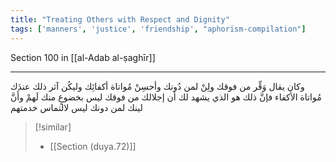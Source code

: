 ```yaml
---
title: "Treating Others with Respect and Dignity"
tags: ['manners', 'justice', 'friendship', "aphorism-compilation"]
---
```


 Section 100 in [[al-Adab al-ṣaghīr]]

---
وكان يقال وَقِّر من فوقك ولِنْ لمن دُونك وأحسِنْ مُواتاة أكفائِك وليكُن آثر ذلك عندَك مُواتاة الأكفاء فإنَّ ذلك هو الذي يشهد لك أن إجلالك من فوقك ليس بخضوعٍ منك لَهمْ وأَنَّ لينك لمن دونك ليس لالتماس خدمتهم

> [!similar]
> - [[Section (duya.72)]]
